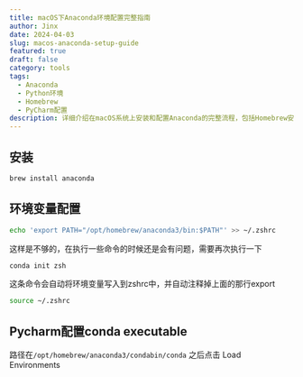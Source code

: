 ```yaml
---
title: macOS下Anaconda环境配置完整指南
author: Jinx
date: 2024-04-03
slug: macos-anaconda-setup-guide
featured: true
draft: false
category: tools
tags:
  - Anaconda
  - Python环境
  - Homebrew
  - PyCharm配置
description: 详细介绍在macOS系统上安装和配置Anaconda的完整流程，包括Homebrew安装、环境变量配置、conda初始化以及PyCharm IDE的整合设置
---
```


## 安装

```sh
brew install anaconda
```

## 环境变量配置

```sh
echo 'export PATH="/opt/homebrew/anaconda3/bin:$PATH"' >> ~/.zshrc
```

这样是不够的，在执行一些命令的时候还是会有问题，需要再次执行一下

```sh
conda init zsh
```

这条命令会自动将环境变量写入到zshrc中，并自动注释掉上面的那行export

```sh
source ~/.zshrc
```

## Pycharm配置conda executable

路径在`/opt/homebrew/anaconda3/condabin/conda`
之后点击 Load Environments
